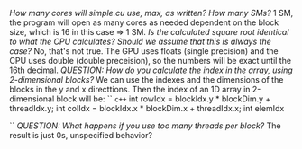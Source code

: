*How many cores will simple.cu use, max, as written? How many SMs?*
1 SM, the program will open as many cores as needed dependent on the block size, which is 16 in this case => 1 SM. 
*Is the calculated square root identical to what the CPU calculates? Should we assume that this is always the case?*
No, that's not true. The GPU uses floats (single precision) and the CPU uses double (double preceision), so the numbers will be exact until the 16th decimal. 
*QUESTION: How do you calculate the index in the array, using 2-dimensional blocks?*
We can use the indexes and the dimensions of the blocks in the y and x directtions. Then the index of an 1D array in 2-dimensional block will be:
`` `c++`
    int rowIdx = blockIdx.y * blockDim.y + threadIdx.y;
    int colIdx = blockIdx.x * blockDim.x + threadIdx.x;
    int elemIdx

``
*QUESTION: What happens if you use too many threads per block?*
The result is just 0s, unspecified behavior?